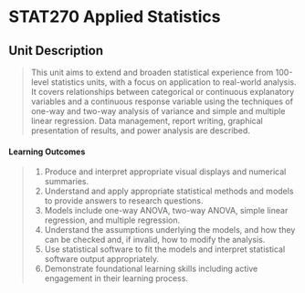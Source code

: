 # STAT270 Applied Statistics

## Unit Description

> This unit aims to extend and broaden statistical experience from 100-level statistics units, with a focus on application to real-world analysis. It covers relationships between categorical or continuous explanatory variables and a continuous response variable using the techniques of one-way and two-way analysis of variance and simple and multiple linear regression. Data management, report writing, graphical presentation of results, and power analysis are described.

#### Learning Outcomes
> 1. Produce and interpret appropriate visual displays and numerical summaries.
> 2. Understand and apply appropriate statistical methods and models to provide answers to research questions. 
> 3. Models include one-way ANOVA, two-way ANOVA, simple linear regression, and multiple regression.
> 4. Understand the assumptions underlying the models, and how they can be checked and, if invalid, how to modify the analysis.
> 5. Use statistical software to fit the models and interpret statistical software output appropriately.
> 6. Demonstrate foundational learning skills including active engagement in their learning process.



